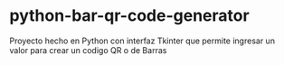 # python-bar-qr-code-generator

Proyecto hecho en Python con interfaz Tkinter que permite ingresar un valor para crear un codigo QR o de Barras
